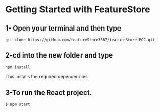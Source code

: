 # Getting Started with FeatureStore

## 1- Open your terminal and then type
    git clone https://github.com/featureStore3567/featureStore_POC.git 

## 2-cd into the new folder and type
    npm install

   This installs the required dependencies

## 3-To run the React project.
    $ npm start
